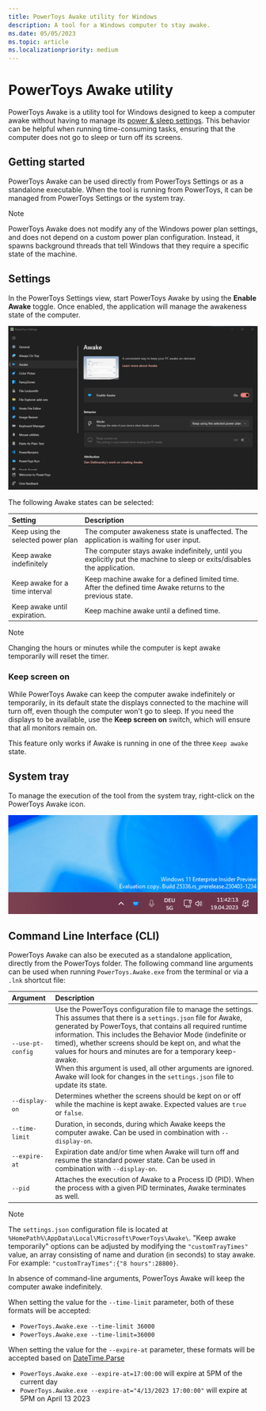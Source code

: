 ```yaml
---
title: PowerToys Awake utility for Windows
description: A tool for a Windows computer to stay awake.
ms.date: 05/05/2023
ms.topic: article
ms.localizationpriority: medium
---
```


# PowerToys Awake utility

PowerToys Awake is a utility tool for Windows designed to keep a computer awake without having to manage its [power & sleep settings](https://support.microsoft.com/windows/how-to-adjust-power-and-sleep-settings-26f623b5-4fcc-4194-863d-b824e5ea7679). This behavior can be helpful when running time-consuming tasks, ensuring that the computer does not go to sleep or turn off its screens.

## Getting started

PowerToys Awake can be used directly from PowerToys Settings or as a standalone executable. When the tool is running from PowerToys, it can be managed from PowerToys Settings or the system tray.

> [!NOTE]
> PowerToys Awake does not modify any of the Windows power plan settings, and does not depend on a custom power plan configuration. Instead, it spawns background threads that tell Windows that they require a specific state of the machine.

## Settings

In the PowerToys Settings view, start PowerToys Awake by using the **Enable Awake** toggle. Once enabled, the application will manage the awakeness state of the computer.

![A screenshot of the Awake settings.](../images/pt-awake-settings-menu.png)

The following Awake states can be selected:

| Setting | Description |
| :-- | :-- |
| Keep using the selected power plan | The computer awakeness state is unaffected. The application is waiting for user input. |
| Keep awake indefinitely | The computer stays awake indefinitely, until you explicitly put the machine to sleep or exits/disables the application. |
| Keep awake for a time interval | Keep machine awake for a defined limited time. After the defined time Awake returns to the previous state. |
| Keep awake until expiration. | Keep machine awake until a defined time. |

> [!NOTE]
> Changing the hours or minutes while the computer is kept awake temporarily will reset the timer.

### Keep screen on

While PowerToys Awake can keep the computer awake indefinitely or temporarily, in its default state the displays connected to the machine will turn off, even though the computer won't go to sleep. If you need the displays to be available, use the **Keep screen on** switch, which will ensure that all monitors remain on.

This feature only works if Awake is running in one of the three `Keep awake` state.

## System tray

To manage the execution of the tool from the system tray, right-click on the PowerToys Awake icon.

![Awake settings managed from the system tray on Windows.](../images/pt-awake-tray.gif)

## Command Line Interface (CLI)

PowerToys Awake can also be executed as a standalone application, directly from the PowerToys folder. The following command line arguments can be used when running `PowerToys.Awake.exe` from the terminal or via a `.lnk` shortcut file:

| Argument          | Description |
| :---------------- | :---------- |
| `--use-pt-config` | Use the PowerToys configuration file to manage the settings. This assumes that there is a `settings.json` file for Awake, generated by PowerToys, that contains all required runtime information. This includes the Behavior Mode (indefinite or timed), whether screens should be kept on, and what the values for hours and minutes are for a temporary keep-awake.<br/>When this argument is used, all other arguments are ignored. Awake will look for changes in the `settings.json` file to update its state. |
| `--display-on`    | Determines whether the screens should be kept on or off while the machine is kept awake. Expected values are `true` or `false`. |
| `--time-limit`    | Duration, in seconds, during which Awake keeps the computer awake. Can be used in combination with `--display-on`. |
| `--expire-at`     | Expiration date and/or time when Awake will turn off and resume the standard power state. Can be used in combination with `--display-on`. |
| `--pid`           | Attaches the execution of Awake to a Process ID (PID). When the process with a given PID terminates, Awake terminates as well. |

> [!NOTE]
> The `settings.json` configuration file is located at `%HomePath%\AppData\Local\Microsoft\PowerToys\Awake\`. "Keep awake temporarily" options can be adjusted by modifying the `"customTrayTimes"` value, an array consisting of name and duration (in seconds) to stay awake. For example: `"customTrayTimes":{"8 hours":28800}`.

In absence of command-line arguments, PowerToys Awake will keep the computer awake indefinitely.

When setting the value for the `--time-limit` parameter, both of these formats will be accepted:

- `PowerToys.Awake.exe --time-limit 36000`
- `PowerToys.Awake.exe --time-limit=36000`

When setting the value for the `--expire-at` parameter, these formats will be accepted based on [DateTime.Parse](/dotnet/api/system.datetime.parse)

- `PowerToys.Awake.exe --expire-at=17:00:00` will expire at 5PM of the current day
- `PowerToys.Awake.exe --expire-at="4/13/2023 17:00:00"` will expire at 5PM on April 13 2023
